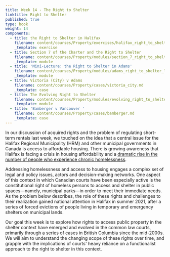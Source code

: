 ```yaml
---
title: Week 14 - The Right to Shelter
linktitle: Right to Shelter
published: true
type: book
weight: 14
components:
  - title: the Right to Shelter in Halifax
    filename: content/courses/Property/exercises/halifax_right_to_shelter.md
    _template: exercise
  - title: Section 7 of the Charter and the Right to Shelter
    filename: content/courses/Property/modules/section_7_right_to_shelter.md
    _template: module
  - title: 'Mini-Lecture: the Right to Shelter in Adams'
    filename: content/courses/Property/modules/adams_right_to_shelter_lecture.md
    _template: module
  - title: Victoria (City) v Adams
    filename: content/courses/Property/cases/victoria_city.md
    _template: case
  - title: The Evolving Right to Shelter
    filename: content/courses/Property/modules/evolving_right_to_shelter.md
    _template: module
  - title: 'Bamberger v Vancouver '
    filename: content/courses/Property/cases/bamberger.md
    _template: case
---
```


In our discussion of acquired rights and the problem of regulating short-term rentals last week, we touched on the idea that a central issue for the Halifax Regional Municipality (HRM) and other municipal governments in Canada is access to affordable housing. There is growing awareness that Halifax is facing a crisis in housing affordability and a [dramatic rise in the number of people who experience chronic homelessness](https://www.cbc.ca/news/canada/nova-scotia/homeless-report-2020-covid-19-affordable-housing-association-of-nova-scotia-1.5805458).

Addressing homelessness and access to housing engages a complex set of legal and policy issues, actors and decision-making networks. One aspect of this context in which Canadian courts have been especially active is the constitutional right of homeless persons to access and shelter in public spaces—namely, municipal parks—in order to meet their immediate needs. As the problem below describes, the role of these rights and challenges to their realization gained national attention in Halifax in summer 2021, after a series of forced evictions of people living in temporary and emergency shelters on municipal lands.

Our goal this week is to explore how rights to access public property in the shelter context have emerged and evolved in the common law courts, primarily through a series of cases in British Columbia since the mid-2000s. We will aim to understand the changing scope of these rights over time, and grapple with the implications of courts' heavy reliance on a functionalist approach to the right to shelter in this context.



